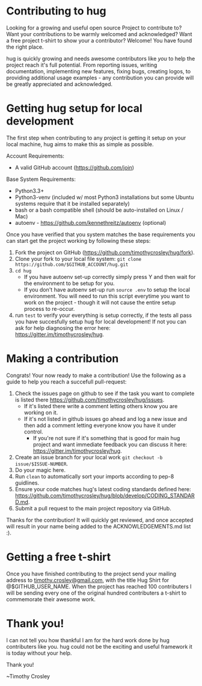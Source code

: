 Contributing to hug
=========
Looking for a growing and useful open source Project to contribute to?
Want your contributions to be warmly welcomed and acknowledged?
Want a free project t-shirt to show your a contributor?
Welcome! You have found the right place.

hug is quickly growing and needs awesome contributors like *you* to help the project reach it's full potential.
From reporting issues, writing documentation, implementing new features, fixing bugs, creating logos, to providing additional usage examples - any contribution you can provide will be greatly appreciated and acknowledged.

Getting hug setup for local development
=========
The first step when contributing to any project is getting it setup on your local machine, hug aims to make this as simple as possible.

Account Requirements:
- A valid GitHub account (https://github.com/join)

Base System Requirements:
- Python3.3+
- Python3-venv (included w/ most Python3 installations but some Ubuntu systems require that it be installed separately)
- bash or a bash compatible shell (should be auto-installed on Linux / Mac)
- autoenv - https://github.com/kennethreitz/autoenv (optional)

Once you have verified that you system matches the base requirements you can start get the project working by following these steps:

1. Fork the project on GitHub (https://github.com/timothycrosley/hug/fork).
2. Clone your fork to your local file system:
    `git clone https://github.com/$GITHUB_ACCOUNT/hug.git`
3. `cd hug`
    - If you have autoenv set-up correctly simply press Y and then wait for the environment to be setup for you.
    - If you don't have autoenv set-up run `source .env` to setup the local environment. You will need to run this script everytime you want to work on the project - though it will not cause the entire setup process to re-occur.
4. run `test` to verify your everything is setup correctly, if the tests all pass you have succesfully setup hug for local development! If not you can ask for help diagnosing the error here: https://gitter.im/timothycrosley/hug.

Making a contribution
=========
Congrats! Your now ready to make a contribution! Use the following as a guide to help you reach a succefull pull-request:

1. Check the issues page on github to see if the task you want to complete is listed there https://github.com/timothycrosley/hug/issues.
    - If it's listed there write a comment letting others know you are working on it.
    - If it's not listed in github issues go ahead and log a new issue and then add a comment letting everyone know you have it under control.
        - If you're not sure if it's something that is good for main hug project and want immediate feedback you can discuss it here: https://gitter.im/timothycrosley/hug.
2. Create an issue branch for your local work `git checkout -b issue/$ISSUE-NUMBER`.
3. Do your magic here.
4. Run `clean` to automatically sort your imports according to pep-8 guidlines.
5. Ensure your code matches hug's latest coding standards defined here: https://github.com/timothycrosley/hug/blob/develop/CODING_STANDARD.md.
7. Submit a pull request to the main project repository via GitHub.

Thanks for the contribution! It will quickly get reviewed, and once accepted will result in your name being added to the ACKNOWLEDGEMENTS.md list :).

Getting a free t-shirt
=========
Once you have finished contributing to the project send your mailing address to timothy.crosley@gmail.com, with the title Hug Shirt for @$GITHUB_USER_NAME.
When the project has reached 100 contributers I will be sending every one of the original hundred contributers a t-shirt to commemorate their awesome work.

Thank you!
=========
I can not tell you how thankful I am for the hard work done by hug contributers like you. hug could not be the exciting and useful framework it is today without your help.

Thank you!

~Timothy Crosley
